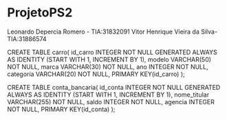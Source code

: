 # ProjetoPS2

Leonardo Depercia Romero -  TIA:31832091 
Vitor Henrique Vieira da Silva- TIA:31886574

CREATE TABLE carro(
id_carro INTEGER NOT NULL GENERATED ALWAYS AS IDENTITY (START WITH 1, INCREMENT BY 1),
modelo VARCHAR(50) NOT NULL,
marca VARCHAR(30) NOT NULL,
ano  INTEGER NOT NULL,
categoria VARCHAR(20) NOT NULL,
PRIMARY KEY(id_carro)
);

CREATE TABLE conta_bancaria(
id_conta INTEGER NOT NULL GENERATED ALWAYS AS IDENTITY (START WITH 1, INCREMENT BY 1),
nome_titular VARCHAR(255) NOT NULL,
saldo INTEGER NOT NULL,
agencia  INTEGER NOT NULL,
PRIMARY KEY(id_conta)
);
